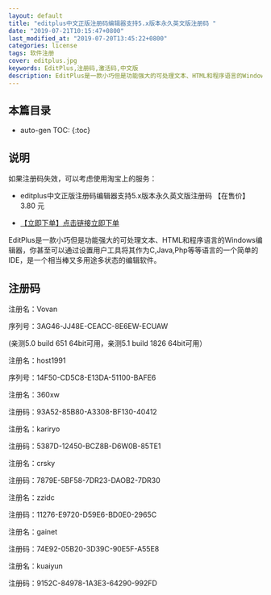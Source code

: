 ```yaml
---
layout: default
title: "editplus中文正版注册码编辑器支持5.x版本永久英文版注册码 "
date: "2019-07-21T10:15:47+0800"
last_modified_at: "2019-07-20T13:45:22+0800"
categories: license
tags: 软件注册
cover: editplus.jpg
keywords: EditPlus,注册码,激活码,中文版
description: EditPlus是一款小巧但是功能强大的可处理文本、HTML和程序语言的Windows编辑器，可以设置为C,Java,Php等语言的一个简单的IDE
---
```


## 本篇目录

* auto-gen TOC:
{:toc}

## 说明

如果注册码失效，可以考虑使用淘宝上的服务：

* editplus中文正版注册码编辑器支持5.x版本永久英文版注册码 【在售价】3.80 元

* [【立即下单】点击链接立即下单](https://s.click.taobao.com/t?e=m%3D2%26s%3DZbHVu5vKa0gcQipKwQzePOeEDrYVVa64LKpWJ%2Bin0XLjf2vlNIV67o0k%2F5YGL65p2Y%2Bdtp35ZppFzjN9hD2WgqNloZYdv3EG6YKsWt4FgAKVoz8w%2F8flOF9EeTtntI440rU7bvMfl7FkH9QHjutjystlL6Nyf5JbotYzDcQ4SzIk3ajAyOG5%2FNUQLyrqUJxFVPCyaavIZOjGDF1NzTQoPw%3D%3D&scm=null&pvid=null&app_pvid=59590_11.131.124.97_432_1563594929556&ptl=floorId:17741;app_pvid:59590_11.131.124.97_432_1563594929556&union_lens=lensId:0b0f6818_0e81_16c0d77f477_c569)

EditPlus是一款小巧但是功能强大的可处理文本、HTML和程序语言的Windows编辑器，你甚至可以通过设置用户工具将其作为C,Java,Php等等语言的一个简单的IDE，是一个相当棒又多用途多状态的编辑软件。

## 注册码

注册名：Vovan

序列号：3AG46-JJ48E-CEACC-8E6EW-ECUAW  

(亲测5.0 build 651 64bit可用，亲测5.1 build 1826 64bit可用）

注册名：host1991

序列号：14F50-CD5C8-E13DA-51100-BAFE6

注册名：360xw

注册码：93A52-85B80-A3308-BF130-40412

注册名：kariryo

注册码：5387D-12450-BCZ8B-D6W0B-85TE1

注册名：crsky

注册码：7879E-5BF58-7DR23-DAOB2-7DR30

注册名：zzidc

注册码：11276-E9720-D59E6-BD0E0-2965C

注册名：gainet

注册码：74E92-05B20-3D39C-90E5F-A55E8

注册名：kuaiyun

注册码：9152C-84978-1A3E3-64290-992FD
